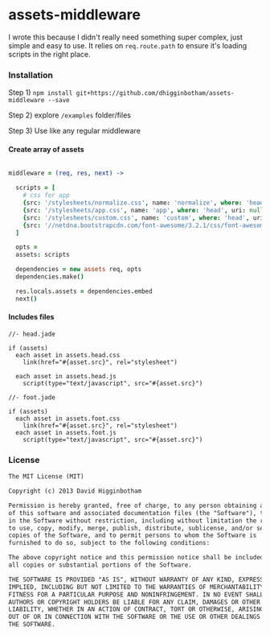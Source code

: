 assets-middleware
=================

I wrote this because I didn't really need something super complex, just simple and easy to use. It relies on
`req.route.path` to ensure it's loading scripts in the right place.

### Installation

Step 1) `npm install git+https://github.com/dhigginbotham/assets-middleware --save`

Step 2) explore `/examples` folder/files

Step 3) Use like any regular middleware

#### Create array of assets

```coffee

middleware = (req, res, next) ->

  scripts = [
    # css for app
    {src: '/stylesheets/normalize.css', name: 'normalize', where: 'head', uri: null, type: 'css', exclude: null}
    {src: '/stylesheets/app.css', name: 'app', where: 'head', uri: null, type: 'css', exclude: null}
    {src: '/stylesheets/custom.css', name: 'custom', where: 'head', uri: null, type: 'css', exclude: null}
    {src: '//netdna.bootstrapcdn.com/font-awesome/3.2.1/css/font-awesome.css', name: 'font-awesome.css', where: 'head', uri: null, type: 'css', exclude: null}
  ]

  opts = 
  assets: scripts

  dependencies = new assets req, opts
  dependencies.make()

  res.locals.assets = dependencies.embed
  next()

```
#### Includes files

```jade
//- head.jade

if (assets)
  each asset in assets.head.css
    link(href="#{asset.src}", rel="stylesheet")
      
  each asset in assets.head.js
    script(type="text/javascript", src="#{asset.src}")

```

```jade
//- foot.jade

if (assets)
  each asset in assets.foot.css
    link(href="#{asset.src}", rel="stylesheet")
  each asset in assets.foot.js
    script(type="text/javascript", src="#{asset.src}")

```
### License

```md
The MIT License (MIT)

Copyright (c) 2013 David Higginbotham 

Permission is hereby granted, free of charge, to any person obtaining a copy
of this software and associated documentation files (the "Software"), to deal
in the Software without restriction, including without limitation the rights
to use, copy, modify, merge, publish, distribute, sublicense, and/or sell
copies of the Software, and to permit persons to whom the Software is
furnished to do so, subject to the following conditions:

The above copyright notice and this permission notice shall be included in
all copies or substantial portions of the Software.

THE SOFTWARE IS PROVIDED "AS IS", WITHOUT WARRANTY OF ANY KIND, EXPRESS OR
IMPLIED, INCLUDING BUT NOT LIMITED TO THE WARRANTIES OF MERCHANTABILITY,
FITNESS FOR A PARTICULAR PURPOSE AND NONINFRINGEMENT. IN NO EVENT SHALL THE
AUTHORS OR COPYRIGHT HOLDERS BE LIABLE FOR ANY CLAIM, DAMAGES OR OTHER
LIABILITY, WHETHER IN AN ACTION OF CONTRACT, TORT OR OTHERWISE, ARISING FROM,
OUT OF OR IN CONNECTION WITH THE SOFTWARE OR THE USE OR OTHER DEALINGS IN
THE SOFTWARE.
```